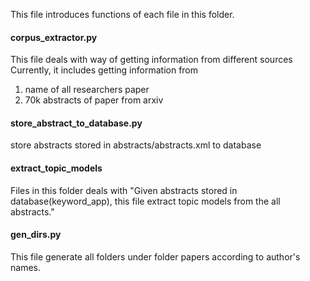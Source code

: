 This file introduces functions of each file in this folder.

#### corpus_extractor.py

This file deals with way of getting information from different sources
Currently, it includes getting information from 
1. name of all researchers paper
2. 70k abstracts of paper from arxiv

#### store_abstract_to_database.py

store abstracts stored in abstracts/abstracts.xml to database

#### extract_topic_models

Files in this folder deals with "Given abstracts stored in database(keyword_app), this file extract topic models from the all abstracts."

#### gen_dirs.py

This file generate all folders under folder papers according to author's names.

